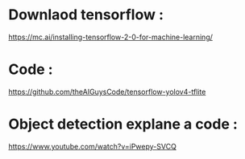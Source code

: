 # Downlaod tensorflow : 

https://mc.ai/installing-tensorflow-2-0-for-machine-learning/

# Code : 
https://github.com/theAIGuysCode/tensorflow-yolov4-tflite

# Object detection explane a code  : 
https://www.youtube.com/watch?v=iPwepy-SVCQ


